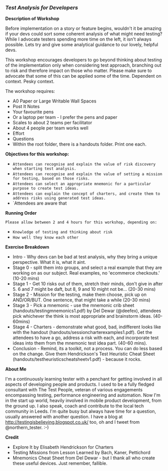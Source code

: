 ### _Test Analysis for Developers_

__Description of Workshop__

Before implementation on a story or feature begins, wouldn't it be amazing if your devs could sort some coherent analysis of what might need testing? While I advocate testers spending more time on the left, it isn't always possible. Lets try and give some analytical guidance to our lovely, helpful devs. 

This workshop encourages developers to go beyond thinking about testing of the implementation only when considering test approach, branching out to risk and therefore impact on those who matter. Please make sure to advocate that some of this can be applied some of the time. Dependent on context. Pesky context.

The workshop requires:
* A0 Paper or Large Writable Wall Spaces
* Post It Notes
* Your favourite pens
* Or a laptop per team - I prefer the pens and paper 
* Scales to about 2 teams per facilitator 
* About 4 people per team works well
* Effort
* Questions
* Within the root folder, there is a handouts folder. Print one each.

__Objectives for this workshop:__

* `Attendees can recognise and explain the value of risk discovery when starting test analysis.`
* `Attendees can recognise and explain the value of setting a mission for testing, based on those risks.`
* `Attendees can select an appropriate mnemonic for a particular purpose to create test ideas.`
* `Attendees can explain the concept of charters, and create them to address risks using generated test ideas.`
* `Attendees are aware that

__Running Order__

`Please allow between 2 and 4 hours for this workshop, depending on:`
* `Knowledge of testing and thinking about risk`
* `How well they know each other`

__Exercise Breakdown__

* Intro - Why devs can be bad at test analysis, why they bring a unique perspective. What it is, what it aint.
* Stage 0 - split them into groups, and select a real example that they are working on as our subject. Real examples, no 'ecommerce checkouts.' (10-20 mins)
* Stage 1 - Get 10 risks out of them, stretch their minds, don't give in after 5. 6 and 7 might be daft, but 8, 9 and 10 might not be... (20-30 mins)
* Stage 2 - Mission for the testing, make them choose, pick up on AND/OR/BUT. One sentence, that might take a while (20-30 mins)
* Stage 3 - Pick a mnemonic - use the mnemonic crib sheet (handouts/testingmnemonics1.pdf) by Del Dewar (@deefex), attendees pick whichever the think is most appropriate and brainstorm ideas. (40-60mins)
* Stage 4 - Charters - demonstrate what good, bad, indifferent looks like with the handout (handouts/sessioncharterexamples1.pdf). Get the attendees to have a go, address a risk with each, and incorporate test ideas into them from the mnemonic test idea part. (40-60 mins).
* Conclusion - Remind, its a toolkit, not a process. You can do less based on the change. Give them Hendrickson's Test Heuristic Cheat Sheet (handouts/testheuristicscheatsheetv1.pdf) - because it rocks.

__About Me__

I'm a continuously learning tester with a penchant for getting involved in all aspects of developing people and products. I used to be a fully fledged consultant with The Test People, veteran of various engagements encompassing testing, performance engineering and automation. Now I'm in the start up world, heavily involved in mobile product development, from the ground up. I also speak, coach and contribute to the local tech community in Leeds. I'm quite busy but always have time for a question, usually answered with another question. I have a blog at http://testingisbelieving.blogspot.co.uk/ too, oh and I tweet from @northern_tester. :-)

__Credit__

* Explore It by Elisabeth Hendrickson for Charters
* Testing Missions from Lesson Learned by Bach, Kaner, Pettichord
* Mnemonics Cheat Sheet from Del Dewar - but I thank all who create these useful devices. Just remember, fallible.